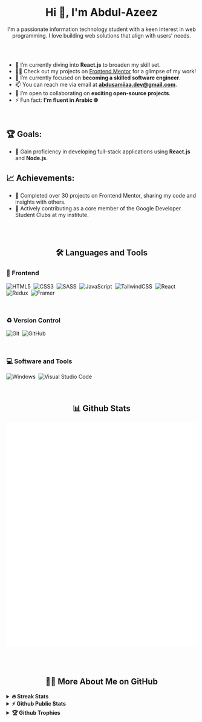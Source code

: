<h1 align="center">Hi 👋, I'm Abdul-Azeez</h1>

<p align="center">
I'm a passionate information technology student with a keen interest in web programming. I love building web solutions that align with users' needs.
</p>

##

<br>

- 🌱 I’m currently diving into **React.js** to broaden my skill set.
- 👨‍💻 Check out my projects on [Frontend Mentor](https://www.frontendmentor.io/profile/xyzeez) for a glimpse of my work!
- 🔭 I’m currently focused on **becoming a skilled software engineer**.
- 📫 You can reach me via email at **abdusamiiaa.dev@gmail.com**.
- 👯 I’m open to collaborating on **exciting open-source projects**.
- ⚡ Fun fact: **I'm fluent in Arabic 🌐**

<br>

<h2>🏆 Goals:</h2>

- 🚀 Gain proficiency in developing full-stack applications using **React.js** and **Node.js**.

<h2>📈 Achievements:</h2>

- 🎉 Completed over 30 projects on Frontend Mentor, sharing my code and insights with others.
- 🏢 Actively contributing as a core member of the Google Developer Student Clubs at my institute.

<br>
<br>

<div>

<h2 align="center">🛠 Languages and Tools</h2>

<h3>🎨 Frontend</h3>

![HTML5](https://img.shields.io/badge/html5-%23E34F26.svg?style=for-the-badge&logo=html5&logoColor=white)&nbsp; ![CSS3](https://img.shields.io/badge/css3-%231572B6.svg?style=for-the-badge&logo=css3&logoColor=white)&nbsp; ![SASS](https://img.shields.io/badge/SASS-hotpink.svg?style=for-the-badge&logo=SASS&logoColor=white)&nbsp; ![JavaScript](https://img.shields.io/badge/javascript-%23323330.svg?style=for-the-badge&logo=javascript&logoColor=%23F7DF1E)&nbsp; ![TailwindCSS](https://img.shields.io/badge/tailwindcss-%2338B2AC.svg?style=for-the-badge&logo=tailwind-css&logoColor=white)&nbsp; ![React](https://img.shields.io/badge/react-%2320232a.svg?style=for-the-badge&logo=react&logoColor=%2361DAFB)&nbsp; ![Redux](https://img.shields.io/badge/redux-%23593d88.svg?style=for-the-badge&logo=redux&logoColor=white)&nbsp; ![Framer](https://img.shields.io/badge/Framer-black?style=for-the-badge&logo=framer&logoColor=blue)&nbsp;

<br>

<h3>♻ Version Control</h3>

![Git](https://img.shields.io/badge/-Git-F05032?style=for-the-badge&logo=git&logoColor=white)&nbsp; ![GitHub](https://img.shields.io/badge/-GitHub-181717?style=for-the-badge&logo=github)&nbsp;

<br>

<h3>💻 Software and Tools</h3>

![Windows](https://img.shields.io/badge/-Windows-0078D4?style=for-the-badge&logo=windows&logoColor=white)&nbsp; ![Visual Studio Code](https://img.shields.io/badge/-VSCODE-007ACC?style=for-the-badge&&logo=visual-studio-code&logoColor=white)&nbsp;

</div>

<br>
<h2 align="center">📊 Github Stats</h2>

<div align="center">

![Stats Overview](https://raw.githubusercontent.com/xyzeez/github-stats/master/generated/overview.svg#gh-dark-mode-only)
![Most Used Languages](https://raw.githubusercontent.com/xyzeez/github-stats/master/generated/languages.svg#gh-dark-mode-only)

</div>
<br>

<br>

<h2 align="center">👨‍💻 More About Me on GitHub</h2>

<details>
<summary><b>🔥 Streak Stats</b></summary>
<br>
<p align="center">
<img align="center" src="https://github-readme-streak-stats.herokuapp.com/?user=xyzeez&theme=dark" alt="xyzeez" width="400"/>
</p>
</details>

<details>
<summary><b>⚡ Github Public Stats</b></summary>
<br>
<p align="center">
<img src="https://github-readme-stats.vercel.app/api?username=xyzeez&show_icons=true&theme=dark&locale=en" alt="xyzeez" width="400"/>
</p>
&nbsp;
</details>

<details>
<summary><b>🏆 Github Trophies</b></summary>
<br>
<p align="center">
<img src="https://github-profile-trophy.vercel.app/?username=xyzeez&theme=discord" alt="xyzeez" />
</p>
</details>
